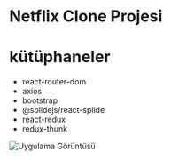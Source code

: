 # Netflix Clone Projesi
# kütüphaneler
- react-router-dom
- axios
- bootstrap
- @splidejs/react-splide
- react-redux
- redux-thunk

![Uygulama Görüntüsü](assets/Kayıt-2024-10-26-211343.gif)


